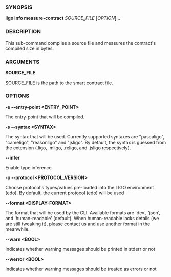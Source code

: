 
### SYNOPSIS

**ligo info measure-contract** *SOURCE_FILE* \[*OPTION*\]\...

### DESCRIPTION

This sub-command compiles a source file and measures the contract's compiled size in bytes.

### ARGUMENTS

**SOURCE_FILE**

SOURCE_FILE is the path to the smart contract file.

### OPTIONS

**-e --entry-point &lt;ENTRY_POINT&gt;**

The entry-point that will be compiled.

**-s --syntax &lt;SYNTAX&gt;**

The syntax that will be used. Currently supported syntaxes are "pascaligo", "cameligo", "reasonligo" and "jsligo". By default, the syntax is guessed from the extension (.ligo, .mligo, .religo, and .jsligo respectively).

**--infer**

Enable type inference

**-p --protocol &lt;PROTOCOL_VERSION&gt;**

Choose protocol's types/values pre-loaded into the LIGO environment  (edo). By default, the current protocol (edo) will be used

**--format &lt;DISPLAY-FORMAT&gt;**

The format that will be used by the CLI. Available formats are 'dev', 'json', and 'human-readable' (default). When human-readable lacks details (we are still tweaking it), please contact us and use another format in the meanwhile.

**--warn &lt;BOOL&gt;**

Indicates whether warning messages should be printed in stderr or not

**--werror &lt;BOOL&gt;**

Indicates whether warning messages should be treated as errors or not

